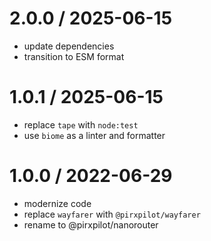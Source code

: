 
2.0.0 / 2025-06-15
==================

 * update dependencies
 * transition to ESM format

1.0.1 / 2025-06-15
==================

 * replace `tape` with `node:test`
 * use `biome` as a linter and formatter

1.0.0 / 2022-06-29
==================

 * modernize code
 * replace `wayfarer` with `@pirxpilot/wayfarer`
 * rename to @pirxpilot/nanorouter
